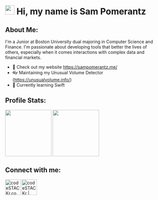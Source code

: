 # <img src="https://user-images.githubusercontent.com/28206070/147329764-e79204c7-8f22-4a6f-a689-5fd5cc2302ed.gif" width="30px"> Hi, my name is Sam Pomerantz

## About Me:
I'm a Junior at Boston University dual majoring in Computer Science and Finance. I'm passionate about developing tools that better the lives of others, especially when it comes interactions with complex data and financial markets.

- 🥝 Check out my website https://sampomerantz.me/
- 👓 Maintaining my Unusual Volume Detector (https://unusualvolume.info/)
- 🌱 Currently learning Swift


## Profile Stats:
<img src="https://github-readme-stats.vercel.app/api?username=sampom100&show_icons=true&show_icons=true&theme=dark" height="150"></img>
<img src="https://github-readme-stats.vercel.app/api/top-langs/?username=sampom100&layout=compact&theme=dark" height="150"></img>


## Connect with me:

[<img align="left" alt="codeSTACKr.com" width="50px" src="https://www.pinclipart.com/picdir/big/98-989061_svg-link-clip-art-royalty-free-download-link.png" />][website]
[<img align="left" alt="codeSTACKr | LinkedIn" width="50px" src="https://cdn-icons-png.flaticon.com/512/174/174857.png" />][linkedin]



<br>

[website]: https://sampomerantz.me/
[linkedin]: https://www.linkedin.com/in/pomerantzsam/
